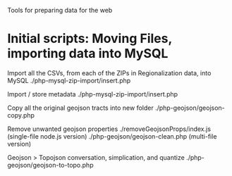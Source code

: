 

Tools for preparing data for the web


# Initial scripts: Moving Files, importing data into MySQL

Import all the CSVs, from each of the ZIPs in Regionalization data, into MySQL
./php-mysql-zip-import/insert.php

Import / store metadata
./php-mysql-zip-import/insert.php

Copy all the original geojson tracts into new folder
./php-geojson/geojson-copy.php




Remove unwanted geojson properties
./removeGeojsonProps/index.js (single-file node.js version)
./php-geojson/geojson-clean.php (multi-file version)

Geojson > Topojson conversation, simplication, and quantize
./php-geojson/geojson-to-topo.php


